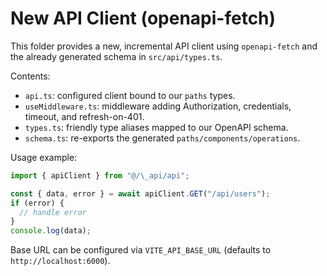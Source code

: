 # New API Client (openapi-fetch)

This folder provides a new, incremental API client using `openapi-fetch` and the already generated schema in `src/api/types.ts`.

Contents:
- `api.ts`: configured client bound to our `paths` types.
- `useMiddleware.ts`: middleware adding Authorization, credentials, timeout, and refresh-on-401.
- `types.ts`: friendly type aliases mapped to our OpenAPI schema.
- `schema.ts`: re-exports the generated `paths/components/operations`.

Usage example:

```ts
import { apiClient } from "@/\_api/api";

const { data, error } = await apiClient.GET("/api/users");
if (error) {
  // handle error
}
console.log(data);
```

Base URL can be configured via `VITE_API_BASE_URL` (defaults to `http://localhost:6000`).

